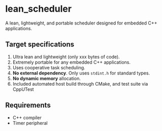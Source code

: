 # lean_scheduler

A lean, lightweight, and portable scheduler designed for embedded C++ applications.

## Target specifications

1. Ultra lean and lightweight (only xxx bytes of code). 
2. Extremely portable for any embedded C++ applications.
3. Uses cooperative task scheduling.
4. **No external dependency**. Only uses `stdint.h` for standard types.
5. **No dynamic memory** allocation.
6. Included automated host build through CMake, and test suite via CppUTest

## Requirements

- C++ compiler
- Timer peripheral
